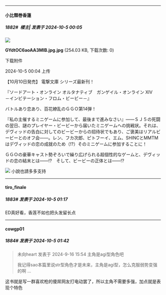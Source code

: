 ﻿
*****

####  小比類巻香蓮  
##### 1882#         楼主| 发表于 2024-10-5 00:05

<img src="https://img.saraba1st.com/forum/202410/05/000419lev7mxj5gr07k5xr.jpg" referrerpolicy="no-referrer">

<strong>GYdtOC6aoAA3MlB.jpg.jpg</strong> (254.03 KB, 下载次数: 0)

下载附件

2024-10-5 00:04 上传

【10月10日発売】 電撃文庫 シリーズ最新刊！

『ソードアート・オンライン オルタナティブ　ガンゲイル・オンライン XIV　－インビテーション・フロム・ビービー－』

バトルあり恋あり、百花繚乱のＧＧＯ第14弾！

『私の主催するミニゲームに参加して、最後まで進みなさい』――ＳＪ５の死闘の翌日、謎のプレイヤー・ビービーから届いたミニゲームへの挑戦状。それは、デヴィッドの告白に対してのビービーからの招待状でもあり、ご褒美はリアルビービーとのオフ会――。レン、フカ次郎、ピトフーイ、エム、SHINCとMMTMはデヴィッドの恋の成就のため（!?）そのミニゲームに参加することに！

ＧＧＯの豪華キャスト勢ぞろいで繰り広げられる超個性的なゲームと、デヴィッドの恋の結末とは――!?　そして、ビービーの正体とは――!?

<img src="https://static.saraba1st.com/image/smiley/face/86.gif" referrerpolicy="no-referrer"> 小說也請多多支持


*****

####  tiro_finale  
##### 1883#       发表于 2024-10-5 01:17

ED真好看，香莲不如也把头发留长点


*****

####  cowgp01  
##### 1884#       发表于 2024-10-5 01:42

<blockquote>未向heart 发表于 2024-9-16 15:54
主角是agi型角色吧

我记得sao本篇里说str型角色才是未来，主角是agi型，怎么克服弱势变强的啊 ...</blockquote>
这书就是写一群喜欢枪的傻屌网友打电动罢了，所以主角不需要多强，加点就是表现个特色

